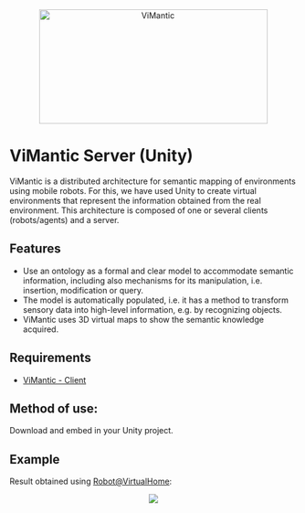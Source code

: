 <div align="center">
  <img src="https://github.com/DavidFernandezChaves/ViMantic-Unity3DNode/blob/master/Resources/Vimantic.gif?raw=true" alt="ViMantic" width="400" height="200"/>
</div>

# ViMantic Server (Unity)

ViMantic is a distributed architecture for semantic mapping of environments using mobile robots. For this, we have used Unity to create virtual environments that represent the information obtained from the real environment. This architecture is composed of one or several clients (robots/agents) and a server.

## Features
- Use an ontology as a formal and clear model to accommodate semantic information, including also mechanisms for its manipulation, i.e. insertion, modification or query.
- The model is automatically populated, i.e. it has a method to transform sensory data into high-level information, e.g. by recognizing objects.
- ViMantic uses 3D virtual maps to show the semantic knowledge acquired.

## Requirements
- [ViMantic - Client](https://github.com/DavidFernandezChaves/ViMantic-Client)

## Method of use:
Download and embed in your Unity project.

## Example
Result obtained using [Robot@VirtualHome](https://github.com/DavidFernandezChaves/RobotAtVirtualHome):
<div align="center">
  <img src="https://github.com/DavidFernandezChaves/ViMantic-Unity3DNode/blob/master/Resources/example.png?raw=true"/>
</div>
